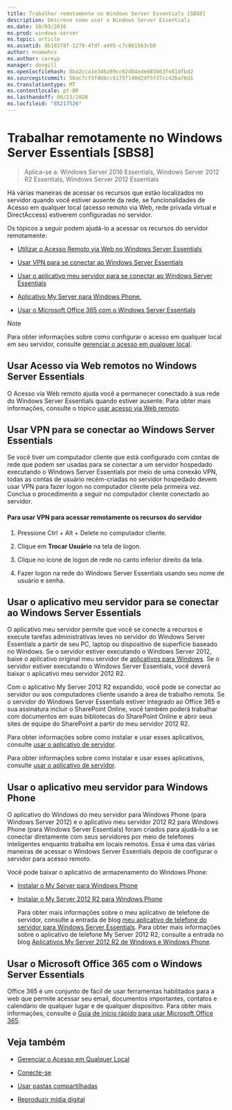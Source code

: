 ```yaml
---
title: Trabalhar remotamente no Windows Server Essentials [SBS8]
description: Descreve como usar o Windows Server Essentials
ms.date: 10/03/2016
ms.prod: windows-server
ms.topic: article
ms.assetid: 8b183f8f-1279-4fdf-a495-c7c801563cb0
author: nnamuhcs
ms.author: coreyp
manager: dongill
ms.openlocfilehash: 8ba2cca1e346a99cc62d84ede885663fe81dfbd2
ms.sourcegitcommit: 56ac7cf3f4bbcc5175f140d2df5f37cc42ba76d1
ms.translationtype: MT
ms.contentlocale: pt-BR
ms.lasthandoff: 06/23/2020
ms.locfileid: "85217526"
---
```

# <a name="work-remotely-in-windows-server-essentials"></a>Trabalhar remotamente no Windows Server Essentials [SBS8]

>Aplica-se a: Windows Server 2016 Essentials, Windows Server 2012 R2 Essentials, Windows Server 2012 Essentials
  
 Há várias maneiras de acessar os recursos que estão localizados no servidor quando você estiver ausente da rede, se funcionalidades de Acesso em qualquer local (acesso remoto via Web, rede privada virtual e DirectAccess) estiverem configuradas no servidor.  
  
 Os tópicos a seguir podem ajudá-lo a acessar os recursos do servidor remotamente:  
  

-   [Utilizar o Acesso Remoto via Web no Windows Server Essentials](Work-Remotely-in-Windows-Server-Essentials.md#BKMA_RWA)  
     
-   [Usar VPN para se conectar ao Windows Server Essentials](Work-Remotely-in-Windows-Server-Essentials.md#BKMK_3)  
  
-   [Usar o aplicativo meu servidor para se conectar ao Windows Server Essentials](Work-Remotely-in-Windows-Server-Essentials.md#BKMK_App)  
  
-   [Aplicativo My Server para Windows Phone.](Work-Remotely-in-Windows-Server-Essentials.md#BKMK_2)  
  
-   [Usar o Microsoft Office 365 com o Windows Server Essentials](Work-Remotely-in-Windows-Server-Essentials.md#BKMK_O365)  
  
> [!NOTE]
>  Para obter informações sobre como configurar o acesso em qualquer local em seu servidor, consulte [gerenciar o acesso em qualquer local](../manage/Manage-Anywhere-Access-in-Windows-Server-Essentials.md).  
  
##  <a name="use-remote-web-access-in-windows-server-essentials"></a><a name="BKMA_RWA"></a>Usar Acesso via Web remotos no Windows Server Essentials  

 O Acesso via Web remoto  ajuda você a permanecer conectado à sua rede do Windows Server Essentials quando estiver ausente. Para obter mais informações, consulte o tópico [usar acesso via Web remoto](Use-Remote-Web-Access-in-Windows-Server-Essentials.md).  

  
##  <a name="use-vpn-to-connect-to-windows-server-essentials"></a><a name="BKMK_3"></a>Usar VPN para se conectar ao Windows Server Essentials  
 Se você tiver um computador cliente que está configurado com contas de rede que podem ser usadas para se conectar a um servidor hospedado executando o Windows Server Essentials por meio de uma conexão VPN, todas as contas de usuário recém-criadas no servidor hospedado devem usar VPN para fazer logon no computador cliente pela primeira vez. Conclua o procedimento a seguir no computador cliente conectado ao servidor.  
  
#### <a name="to-use-vpn-to-remotely-access-server-resources"></a>Para usar VPN para acessar remotamente os recursos do servidor  
  
1.  Pressione Ctrl + Alt + Delete no computador cliente.  
  
2.  Clique em **Trocar Usuário** na tela de logon.  
  
3.  Clique no ícone de logon de rede no canto inferior direito da tela.  
  
4.  Fazer logon na rede do Windows Server Essentials usando seu nome de usuário e senha.  
  
##  <a name="use-the-my-server-app-to-connect-to-windows-server-essentials"></a><a name="BKMK_App"></a>Usar o aplicativo meu servidor para se conectar ao Windows Server Essentials  
 O aplicativo meu servidor permite que você se conecte a recursos e execute tarefas administrativas leves no servidor do Windows Server Essentials a partir de seu PC, laptop ou dispositivo de superfície baseado no Windows. Se o servidor estiver executando o Windows Server 2012, baixe o aplicativo original meu servidor de [aplicativos para Windows](https://windows.microsoft.com/windows-8/apps). Se o servidor estiver executando o Windows Server Essentials, você deverá baixar o aplicativo meu servidor 2012 R2.  
  
 Com o aplicativo My Server 2012 R2 expandido, você pode se conectar ao servidor ou aos computadores cliente usando a área de trabalho remota. Se o servidor do Windows Server Essentials estiver integrado ao Office 365 e sua assinatura incluir o SharePoint Online, você também poderá trabalhar com documentos em suas bibliotecas do SharePoint Online e abrir seus sites de equipe do SharePoint a partir do meu servidor 2012 R2.  
  

 Para obter informações sobre como instalar e usar esses aplicativos, consulte [usar o aplicativo de servidor](Use-the-My-Server-App-to-Connect-to-Windows-Server-Essentials.md).  

 Para obter informações sobre como instalar e usar esses aplicativos, consulte [usar o aplicativo de servidor](../use/Use-the-My-Server-App-to-Connect-to-Windows-Server-Essentials.md).  

  
##  <a name="use-the-my-server-app-for-windows-phone"></a><a name="BKMK_2"></a>Usar o aplicativo meu servidor para Windows Phone  
 O aplicativo do Windows do meu servidor para Windows Phone (para Windows Server 2012) e o aplicativo meu servidor 2012 R2 para Windows Phone (para Windows Server Essentials) foram criados para ajudá-lo a se conectar diretamente com seus servidores por meio de telefones inteligentes enquanto trabalha em locais remotos. Essa é uma das várias maneiras de acessar o Windows Server Essentials depois de configurar o servidor para acesso remoto.  
  
 Você pode baixar o aplicativo de armazenamento do Windows Phone:  
  
- [Instalar o My Server para Windows Phone](http://www.windowsphone.com/store/app/my-server/6c2f98d5-6fcf-4e1d-b8b1-cde62ea1a94a)  
  
- [Instalar o My Server 2012 R2 para Windows Phone](http://www.windowsphone.com/store/app/my-server-2012-r2/44f596b5-0477-4096-b96e-ddd6ef64ad6b)  
  
  Para obter mais informações sobre o meu aplicativo de telefone de servidor, consulte a entrada de blog [meu aplicativo de telefone do servidor para Windows Server Essentials](https://blogs.technet.com/b/sbs/archive/2012/09/18/my-server-phone-app-for-windows-server-2012-essentials.aspx). Para obter mais informações sobre o aplicativo de telefone My Server 2012 R2, consulte a entrada no blog [Aplicativos My Server 2012 R2 de Windows e Windows Phone](https://blogs.technet.com/b/sbs/archive/2013/11/19/my-server-2012-r2-windows-and-windows-phone-apps.aspx).  
  
##  <a name="use-microsoft-office-365-with-windows-server-essentials"></a><a name="BKMK_O365"></a>Usar o Microsoft Office 365 com o Windows Server Essentials  

 Office 365 é um conjunto de fácil de usar ferramentas habilitados para a web que permite acessar seu email, documentos importantes, contatos e calendário de qualquer lugar e de qualquer dispositivo. Para obter mais informações, consulte o [Guia de início rápido para usar Microsoft Office 365](Quick-Start-Guide-to-Using-Microsoft-Office-365-with-Windows-Server-Essentials.md).  

  
## <a name="see-also"></a>Veja também  
  
-   [Gerenciar o Acesso em Qualquer Local](../manage/Manage-Anywhere-Access-in-Windows-Server-Essentials.md)  

-   [Conecte-se](Get-Connected-in-Windows-Server-Essentials.md)  
  
-   [Usar pastas compartilhadas](Use-Shared-Folders-in-Windows-Server-Essentials.md)  
  
-   [Reproduzir mídia digital](Play-Digital-Media-in-Windows-Server-Essentials.md)


